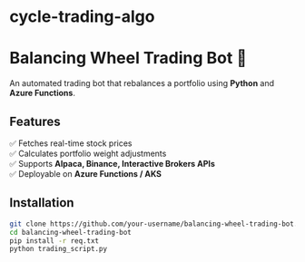 # cycle-trading-algo
# Balancing Wheel Trading Bot 🚀  
An automated trading bot that rebalances a portfolio using **Python** and **Azure Functions**.  

## Features  
✅ Fetches real-time stock prices  
✅ Calculates portfolio weight adjustments  
✅ Supports **Alpaca, Binance, Interactive Brokers APIs**  
✅ Deployable on **Azure Functions / AKS**  

## Installation  
```bash
git clone https://github.com/your-username/balancing-wheel-trading-bot.git
cd balancing-wheel-trading-bot
pip install -r req.txt
python trading_script.py
